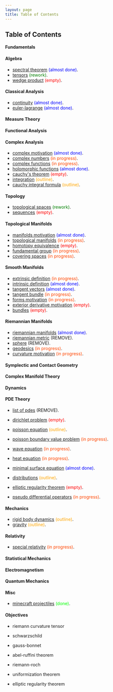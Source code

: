 ```yaml
---
layout: page
title: Table of Contents
---
```


<!-- 
empty (red)
outline (orange)
in progress (yellow)
almost done (blue)
done (green)
 -->

## Table of Contents

#### Fundamentals

#### Algebra
* [spectral theorem](algebra/spectral-theorem.html) <span style="color:blue">(almost done)</span>.
* [tensors](algebra/tensors.html) <span style="color:green">(rework)</span>.
* [wedge product](smooth-manifolds/wedge-product.html) <span style="color:red">(empty)</span>.

#### Classical Analysis
* [continuity](analysis/continuity.html) <span style="color:blue">(almost done)</span>.
* [euler-lagrange](analysis/euler-lagrange.html) <span style="color:blue">(almost done)</span>.

#### Measure Theory

#### Functional Analysis

#### Complex Analysis
* [complex motivation](complex/complex-motivation.html) <span style="color:blue">(almost done)</span>.
* [complex numbers](complex/complex-numbers.html) <span style="color:orangered">(in progress)</span>.
* [complex functions](complex/complex-functions.html) <span style="color:orangered">(in progress)</span>.
* [holomorphic functions](complex/holomorphic-functions.html) <span style="color:blue">(almost done)</span>.
* [cauchy's theorem](complex/cauchys-thm.html) <span style="color:red">(empty)</span>.
* [integration](complex/integration.html) <span style="color:orange">(outline)</span>.
* [cauchy integral formula](complex/cauchy-integral-formula.html) <span style="color:orange">(outline)</span>.

#### Topology
* [topological spaces](topology/topological-space.html) <span style="color:green">(rework)</span>.
* [sequences](topology/sequences.html) <span style="color:red">(empty)</span>.

#### Topological Manifolds
* [manifolds motivation](geometry/manifolds.html) <span style="color:blue">(almost done)</span>.
* [topological manifolds](topological-manifolds/topological-manifold.html) <span style="color:orangered">(in progress)</span>.
* [homotopy equivalence](topological-manifolds/homotopy-equivalence.html) <span style="color:red">(empty)</span>.
* [fundamental group](topological-manifolds/fundamental-group.html) <span style="color:orangered">(in progress)</span>.
* [covering spaces](topological-manifolds/covering-spaces.html) <span style="color:orangered">(in progress)</span>.

#### Smooth Manifolds
* [extrinsic definition](smooth-manifolds/extrinsic-definition.html) <span style="color:orangered">(in progress)</span>.
* [intrinsic definition](smooth-manifolds/intrinsic-definition.html) <span style="color:blue">(almost done)</span>.
* [tangent vectors](smooth-manifolds/tangent-vectors.html) <span style="color:blue">(almost done)</span>.
* [tangent bundle](smooth-manifolds/tangent-bundle.html) <span style="color:orangered">(in progress)</span>.
* [forms motivation](smooth-manifolds/forms-motivation.html) <span style="color:orangered">(in progress)</span>.
* [exterior derivative motivation](smooth-manifolds/exterior-derivative-motivation.html) <span style="color:red">(empty)</span>.
* [bundles](smooth-manifolds/bundles.html) <span style="color:red">(empty)</span>.

#### Riemannian Manifolds
* [riemannian manifolds](riemannian-manifolds/riemannian-manifolds.html) <span style="color:blue">(almost done)</span>.
* [riemannian metric](riemannian-manifolds/riemannian-metric.html) (REMOVE).
* [sphere](riemannian-manifolds/sphere.html) (REMOVE).
* [geodesics](riemannian-manifolds/geodesics.html) <span style="color:orangered">(in progress)</span>.
* [curvature motivation](riemannian-manifolds/curvature-motivation.html) <span style="color:orangered">(in progress)</span>.

#### Symplectic and Contact Geometry

#### Complex Manifold Theory

#### Dynamics

#### PDE Theory
* [list of pdes](pdes/pdes.html) (REMOVE).

* [dirichlet problem](pdes/dirichlet-problem.html) <span style="color:red">(empty)</span>.
* [poisson equation](pdes/poisson-equation.html) <span style="color:orange">(outline)</span>.
* [poisson boundary value problem](pdes/poisson-dirichlet-problem.html) <span style="color:orangered">(in progress)</span>.
* [wave equation](pdes/wave-equation.html) <span style="color:orangered">(in progress)</span>.
* [heat equation](pdes/heat-equation.html) <span style="color:orangered">(in progress)</span>.
* [minimal surface equation](pdes/minimal-surface-eq.html) <span style="color:blue">(almost done)</span>.

* [distributions](pdes/distributions.html) <span style="color:orange">(outline)</span>.
* [elliptic regularity theorem](pdes/elliptic-regularity.html) <span style="color:red">(empty)</span>.
* [pseudo differential operators](pdes/pdos.html) <span style="color:orangered">(in progress)</span>.

#### Mechanics
* [rigid body dynamics](physics/rigid-body.html) <span style="color:orange">(outline)</span>.
* [gravity](relativity/gravity.html) <span style="color:orange">(outline)</span>.

#### Relativity
* [special relativity](relativity/special-relativity.html) <span style="color:orangered">(in progress)</span>.

#### Statistical Mechanics

#### Electromagnetism

#### Quantum Mechanics

#### Misc
* [minecraft projectiles](random/minecraft-projectiles.html) <span style="color:lime">(done)</span>.

#### Objectives
* riemann curvature tensor
* schwarzschild
* gauss-bonnet

* abel-ruffini theorem

* riemann-roch
* uniformization theorem

* elliptic regularity theorem